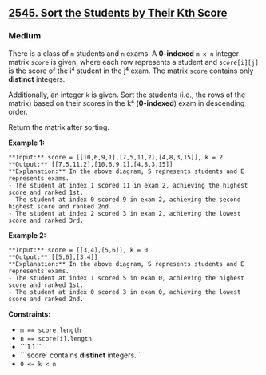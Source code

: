 ## [2545. Sort the Students by Their Kth Score](https://leetcode.com/problems/sort-the-students-by-their-kth-score)

### Medium

There is a class of `m` students and `n` exams. A **0-indexed** `m x n` integer matrix `score` is given, where each row represents a student and `score[i][j]` is the score of the i⁴ student in the j⁴ exam. The matrix `score` contains only **distinct** integers.

Additionally, an integer `k` is given. Sort the students (i.e., the rows of the matrix) based on their scores in the k⁴ (**0-indexed**) exam in descending order.

Return the matrix after sorting.

 

**Example 1:**

```
**Input:** score = [[10,6,9,1],[7,5,11,2],[4,8,3,15]], k = 2
**Output:** [[7,5,11,2],[10,6,9,1],[4,8,3,15]]
**Explanation:** In the above diagram, S represents students and E represents exams.
- The student at index 1 scored 11 in exam 2, achieving the highest score and ranked 1st.
- The student at index 0 scored 9 in exam 2, achieving the second highest score and ranked 2nd.
- The student at index 2 scored 3 in exam 2, achieving the lowest score and ranked 3rd.
```

**Example 2:**

```
**Input:** score = [[3,4],[5,6]], k = 0
**Output:** [[5,6],[3,4]]
**Explanation:** In the above diagram, S represents students and E represents exams.
- The student at index 1 scored 5 in exam 0, achieving the highest score and ranked 1st.
- The student at index 0 scored 3 in exam 0, achieving the lowest score and ranked 2nd.
```

 

**Constraints:**

- ```m == score.length```
- ```n == score[i].length```
- ```1 1 ``
- ```score` contains **distinct** integers.``
- ```0 <= k < n```